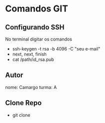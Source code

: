 # Comandos GIT

## Configurando SSH

No terminal digitar os comandos

- ssh-keygen -t rsa -b 4096 -C "seu e-mail"
- next, next, finish
- cat /path/id_rsa.pub


## Autor
nome: Camargo
turma: A

## Clone Repo
- git clone <path-repo>

